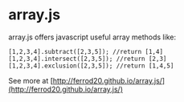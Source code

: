 array.js
========

array.js offers javascript useful array methods like:

```
[1,2,3,4].subtract([2,3,5]); //return [1,4]
[1,2,3,4].intersect([2,3,5]); //return [2,3]
[1,2,3,4].exclusion([2,3,5]); //return [1,4,5]
```

See more at [http://ferrod20.github.io/array.js/](http://ferrod20.github.io/array.js/)
